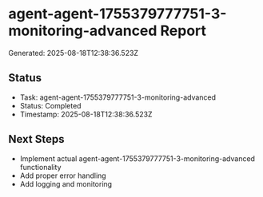 # agent-agent-1755379777751-3-monitoring-advanced Report

Generated: 2025-08-18T12:38:36.523Z

## Status
- Task: agent-agent-1755379777751-3-monitoring-advanced
- Status: Completed
- Timestamp: 2025-08-18T12:38:36.523Z

## Next Steps
- Implement actual agent-agent-1755379777751-3-monitoring-advanced functionality
- Add proper error handling
- Add logging and monitoring
